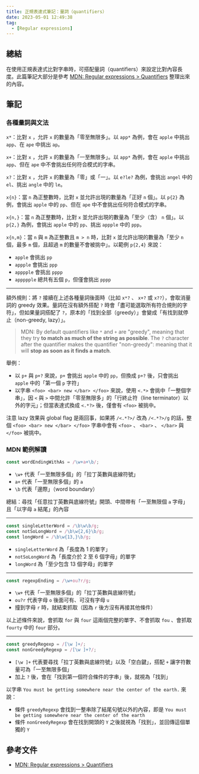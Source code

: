 ```yaml
---
title: 正規表達式筆記：量詞（quantifiers）
date: 2023-05-01 12:49:38
tag:
  - [Regular expressions]
---
```


## 總結

在使用正規表達式比對字串時，可搭配量詞（quantifiers）來設定比對內容長度。此篇筆記大部分是參考 [MDN: Regular expressions > Quantifiers](https://developer.mozilla.org/en-US/docs/Web/JavaScript/Guide/Regular_expressions/Quantifiers) 整理出來的內容。

## 筆記

### 各種量詞與文法

`x*`：比對 `x` ，允許 `x` 的數量為「零至無限多」。以 `app*` 為例，會在 `apple` 中挑出 `app`、在 `ape` 中挑出 `ap`。

`x+`：比對 `x` ，允許 `x` 的數量為「一至無限多」。以 `app*` 為例，會在 `apple` 中挑出 `app`、但在 `ape` 中不會挑出任何符合模式的字串。

`x?`：比對 `x` ，允許 `x` 的數量為「零」或「一」。以 `e?le?` 為例，會挑出 `angel` 中的 `el`、挑出 `angle` 中的 `le`。

`x{n}`：當 `n` 為正整數時，比對 `x` 並允許出現的數量為「正好 `n` 個」。以 `p{2}` 為例，會挑出 `apple` 中的 `pp`、但在 `ape` 中不會挑出任何符合模式的字串。

`x{n,}`：當 `n` 為正整數時，比對 `x` 並允許出現的數量為「至少（含） `n` 個」。以 `p{2,}` 為例，會挑出 `apple` 中的 `pp`、挑出 `appple` 中的 `ppp`。

`x{n,m}`：當 `n` 與 `m` 為正整數且 `m > n` 時，比對 `x` 並允許出現的數量為「至少 `n` 個，最多 `m` 個，且超過 `m` 的數量不會被挑中」。以範例 `p{2,4}` 來說：

- `apple` 會挑出 `pp`
- `appple` 會挑出 `ppp`
- `apppple` 會挑出 `pppp`
- `appppple` 總共有五個 `p`，但僅會挑出 `pppp`

---

額外規則：將 `?` 接續在上述各種量詞後面時（比如 `x*?` 、 `x+?` 或 `x??`），會取消量詞的 greedy 效果。量詞在沒有額外搭配 `?` 時會「盡可能選取所有符合規則的字符」，但如果量詞搭配了 `?`，原本的「找到全部（greedy）」會變成「有找到就停止（non-greedy, lazy）」。

> MDN: By default quantifiers like `*` and `+` are "greedy", meaning that they try **to match as much of the string as possible**. The `?` character after the quantifier makes the quantifier "non-greedy": meaning that it will **stop as soon as it finds a match**.

舉例：

- 以 `p+` 與 `p+?` 來說，`p+` 會挑出 `apple` 中的 `pp`，但換成 `p+?` 後，只會挑出 `apple` 中的「第一個 `p` 字符」
- 以字串 `<foo> <bar> new </bar> </foo>` 來說，使用 `<.*>` 會挑中「一整個字串」，因 `<` 與 `>` 中間允許「零至無限多」的「行終止符（line terminator）以外的字元」；但當表達式換成 `<.*?>` 後，僅會有 `<foo>` 被挑中。

注意 lazy 效果與 global flag 是兩回事，如果將 `/<.*?>/` 改為 `/<.*?>/g` 的話，整個 `<foo> <bar> new </bar> </foo>` 字串中會有 `<foo>` 、 `<bar>` 、 `</bar>` 與 `</foo>` 被挑中。

### MDN 範例解讀

```ts
const wordEndingWithAs = /\w+a+\b/;
```

- `\w+` 代表「一至無限多個」的「拉丁英數與底線符號」
- `a+` 代表「一至無限多個」的 `a`
- `\b` 代表「邊際」（word boundary）

總結：尋找「任意拉丁英數與底線符號」開頭、中間帶有「一至無限個 `a` 字母」且「以字母 `a` 結尾」的內容

---

```ts
const singleLetterWord = /\b\w\b/g;
const notSoLongWord = /\b\w{2,6}\b/g;
const longWord = /\b\w{13,}\b/g;
```

- `singleLetterWord` 為「長度為 1 的單字」
- `notSoLongWord` 為「長度介於 2 至 6 個字母」的單字
- `longWord` 為「至少包含 13 個字母」的單字

---

```ts
const regexpEnding = /\w+ou?r/g;
```

- `\w+` 代表「一至無限多個」的「拉丁英數與底線符號」
- `ou?r` 代表字母 `o` 後面可有、可沒有字母 `u`
- 撞到字母 `r` 時，就結束抓取（因為 `r` 後方沒有再接其他條件）

以上述條件來說，會抓取 `for` 與 `four` 這兩個完整的單字、不會抓取 `fou` 、會抓取 `fourty` 中的 `four` 部分。

---

```ts
const greedyRegexp = /[\w ]+/;
const nonGreedyRegexp = /[\w ]+?/;
```

- `[\w ]+` 代表要尋找「拉丁英數與底線符號」以及「空白鍵」，搭配 `+` 讓字符數量可為「一至無限多個」
- 加上 `?` 後，會在「找到第一個符合條件的字串」後，就視為「找到」

以字串 `You must be getting somewhere near the center of the earth.` 來說：

- 條件 `greedyRegexp` 會找到一整串除了結尾句號以外的內容，即是 `You must be getting somewhere near the center of the earth`
- 條件 `nonGreedyRegexp` 會在找到開頭的 `Y` 之後就視為「找到」，並回傳這個單獨的 `Y`

## 參考文件

- [MDN: Regular expressions > Quantifiers](https://developer.mozilla.org/en-US/docs/Web/JavaScript/Guide/Regular_expressions/Quantifiers)
